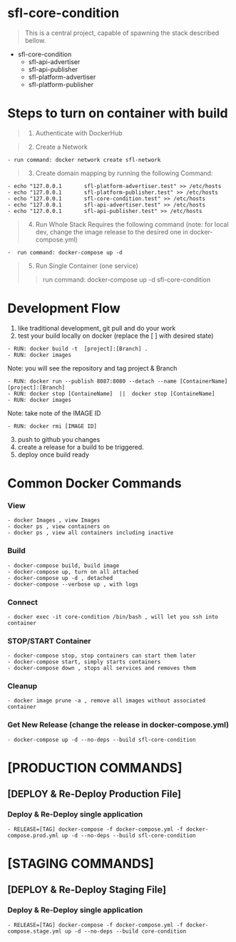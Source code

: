 # sfl-core-condition
> This is a central project, capable of spawning the stack described bellow.

- sfl-core-condition
    -  sfl-api-advertiser
    -  sfl-api-publisher
    -  sfl-platform-advertiser
    -  sfl-platform-publisher

# Steps to turn on container with build
> 1. Authenticate with DockerHub

> 2. Create a Network
    
    - run command: docker network create sfl-network

> 3. Create domain mapping by running the following Command:

    - echo "127.0.0.1       sfl-platform-advertiser.test" >> /etc/hosts
    - echo "127.0.0.1       sfl-platform-publisher.test" >> /etc/hosts
    - echo "127.0.0.1       sfl-core-condition.test" >> /etc/hosts
    - echo "127.0.0.1       sfl-api-advertiser.test" >> /etc/hosts
    - echo "127.0.0.1       sfl-api-publisher.test" >> /etc/hosts

> 4. Run Whole Stack Requires the following command (note: for local dev, change the
>    image release to the desired one in docker-compose.yml)

    -  run command: docker-compose up -d

> 5. Run Single Container (one service)
>>    run command: docker-compose up -d sfl-core-condition

# Development Flow
1. like traditional development, git pull and do your work
2. test your build locally on docker (replace the [ ] with desired state)
 >   
    - RUN: docker build -t  [project]:[Branch] .
    - RUN: docker images
Note: you will see the repository and tag project & Branch
>
    - RUN: docker run --publish 8087:8080 --detach --name [ContainerName] [project]:[Branch]
    - RUN: docker stop [ContaineName]  ||  docker stop [ContaineName] 
    - RUN: docker images
Note: take note of the IMAGE ID
>
    - RUN: docker rmi [IMAGE ID]
3. push to github you changes
4. create a release for a build to be triggered.
5. deploy once build ready

 # Common Docker Commands

### View
> 
    - docker Images , view Images
    - docker ps , view containers on
    - docker ps , view all containers including inactive

###  Build 
> 
    - docker-compose build, build image
    - docker-compose up, turn on all attached
    - docker-compose up -d , detached
    - docker-compose --verbose up , with logs

### Connect
> 
    - docker exec -it core-condition /bin/bash , will let you ssh into container

###  STOP/START Container 
> 
    - docker-compose stop, stop containers can start them later
    - docker-compose start, simply starts containers
    - docker-compose down , stops all services and removes them

### Cleanup
    - docker image prune -a , remove all images without associated container

### Get New Release (change the release in docker-compose.yml)
> 
    - docker-compose up -d --no-deps --build sfl-core-condition

# [PRODUCTION COMMANDS]

## [DEPLOY & Re-Deploy Production File]
###  Deploy & Re-Deploy single application
   
    - RELEASE=[TAG] docker-compose -f docker-compose.yml -f docker-compose.prod.yml up -d --no-deps --build sfl-core-condition

# [STAGING COMMANDS]

## [DEPLOY & Re-Deploy Staging File]
### Deploy & Re-Deploy single application
    - RELEASE=[TAG] docker-compose -f docker-compose.yml -f docker-compose.stage.yml up -d --no-deps --build core-condition


